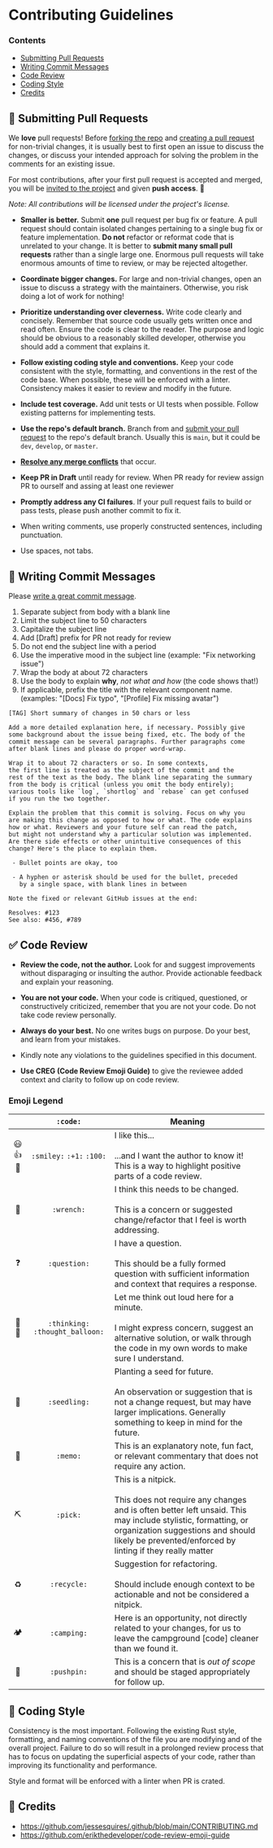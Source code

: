 # Contributing Guidelines

### Contents

- [Submitting Pull Requests](#repeat-submitting-pull-requests)
- [Writing Commit Messages](#memo-writing-commit-messages)
- [Code Review](#white_check_mark-code-review)
- [Coding Style](#nail_care-coding-style)
- [Credits](#pray-credits)

## :repeat: Submitting Pull Requests

We **love** pull requests! Before [forking the repo](https://help.github.com/en/github/getting-started-with-github/fork-a-repo) and [creating a pull request](https://help.github.com/en/github/collaborating-with-issues-and-pull-requests/proposing-changes-to-your-work-with-pull-requests) for non-trivial changes, it is usually best to first open an issue to discuss the changes, or discuss your intended approach for solving the problem in the comments for an existing issue.

For most contributions, after your first pull request is accepted and merged, you will be [invited to the project](https://help.github.com/en/github/setting-up-and-managing-your-github-user-account/inviting-collaborators-to-a-personal-repository) and given **push access**. :tada:

*Note: All contributions will be licensed under the project's license.*

- **Smaller is better.** Submit **one** pull request per bug fix or feature. A pull request should contain isolated changes pertaining to a single bug fix or feature implementation. **Do not** refactor or reformat code that is unrelated to your change. It is better to **submit many small pull requests** rather than a single large one. Enormous pull requests will take enormous amounts of time to review, or may be rejected altogether. 

- **Coordinate bigger changes.** For large and non-trivial changes, open an issue to discuss a strategy with the maintainers. Otherwise, you risk doing a lot of work for nothing!

- **Prioritize understanding over cleverness.** Write code clearly and concisely. Remember that source code usually gets written once and read often. Ensure the code is clear to the reader. The purpose and logic should be obvious to a reasonably skilled developer, otherwise you should add a comment that explains it.

- **Follow existing coding style and conventions.** Keep your code consistent with the style, formatting, and conventions in the rest of the code base. When possible, these will be enforced with a linter. Consistency makes it easier to review and modify in the future.

- **Include test coverage.** Add unit tests or UI tests when possible. Follow existing patterns for implementing tests.

- **Use the repo's default branch.** Branch from and [submit your pull request](https://docs.github.com/en/pull-requests/collaborating-with-pull-requests/proposing-changes-to-your-work-with-pull-requests/creating-a-pull-request) to the repo's default branch. Usually this is `main`, but it could be `dev`, `develop`, or `master`.

- **[Resolve any merge conflicts](https://help.github.com/en/github/collaborating-with-issues-and-pull-requests/resolving-a-merge-conflict-on-github)** that occur.

- **Keep PR in Draft** until ready for review. When PR ready for review assign PR to ourself and assing at least one reviewer

- **Promptly address any CI failures**. If your pull request fails to build or pass tests, please push another commit to fix it. 

- When writing comments, use properly constructed sentences, including punctuation.

- Use spaces, not tabs.

## :memo: Writing Commit Messages

Please [write a great commit message](https://chris.beams.io/posts/git-commit/).

1. Separate subject from body with a blank line
1. Limit the subject line to 50 characters
1. Capitalize the subject line
1. Add [Draft] prefix for PR not ready for review
1. Do not end the subject line with a period
1. Use the imperative mood in the subject line (example: "Fix networking issue")
1. Wrap the body at about 72 characters
1. Use the body to explain **why**, *not what and how* (the code shows that!)
1. If applicable, prefix the title with the relevant component name. (examples: "[Docs] Fix typo", "[Profile] Fix missing avatar")

```
[TAG] Short summary of changes in 50 chars or less

Add a more detailed explanation here, if necessary. Possibly give 
some background about the issue being fixed, etc. The body of the 
commit message can be several paragraphs. Further paragraphs come 
after blank lines and please do proper word-wrap.

Wrap it to about 72 characters or so. In some contexts, 
the first line is treated as the subject of the commit and the 
rest of the text as the body. The blank line separating the summary 
from the body is critical (unless you omit the body entirely); 
various tools like `log`, `shortlog` and `rebase` can get confused 
if you run the two together.

Explain the problem that this commit is solving. Focus on why you
are making this change as opposed to how or what. The code explains 
how or what. Reviewers and your future self can read the patch, 
but might not understand why a particular solution was implemented.
Are there side effects or other unintuitive consequences of this
change? Here's the place to explain them.

 - Bullet points are okay, too

 - A hyphen or asterisk should be used for the bullet, preceded
   by a single space, with blank lines in between

Note the fixed or relevant GitHub issues at the end:

Resolves: #123
See also: #456, #789
```

## :white_check_mark: Code Review

- **Review the code, not the author.** Look for and suggest improvements without disparaging or insulting the author. Provide actionable feedback and explain your reasoning.

- **You are not your code.** When your code is critiqued, questioned, or constructively criticized, remember that you are not your code. Do not take code review personally.

- **Always do your best.** No one writes bugs on purpose. Do your best, and learn from your mistakes.

- Kindly note any violations to the guidelines specified in this document. 

- **Use CREG (Code Review Emoji Guide)**  to give the reviewee added context and clarity to follow up on code review. 

### Emoji Legend

|     |   `:code:`   | Meaning                                                                                                                                                                             |
| :-: | :----------: | ----------------------------------------------------------------------------------------------------------------------------------------------------------------------------------- |
| 😃👍💯  |  `:smiley:` `:+1:` `:100:`  | I like this... <br /><br /> ...and I want the author to know it! This is a way to highlight positive parts of a code review.                                                        |
| 🔧  |  `:wrench:`  | I think this needs to be changed. <br /><br />This is a concern or suggested change/refactor that I feel is worth addressing.                                                       |
| ❓  | `:question:` | I have a question. <br /><br /> This should be a fully formed question with sufficient information and context that requires a response.                                            |
| 🤔💭 | `:thinking:` `:thought_balloon:` | Let me think out loud here for a minute. <br /><br /> I might express concern, suggest an alternative solution, or walk through the code in my own words to make sure I understand. |
| 🌱  | `:seedling:` | Planting a seed for future. <br /><br /> An observation or suggestion that is not a change request, but may have larger implications. Generally something to keep in mind for the future. |
| 📝  |   `:memo:`   | This is an explanatory note, fun fact, or relevant commentary that does not require any action.                                                                                     |
|  ⛏  |   `:pick:`   | This is a nitpick. <br /><br /> This does not require any changes and is often better left unsaid. This may include stylistic, formatting, or organization suggestions and should likely be prevented/enforced by linting if they really matter |
|  ♻️  | `:recycle:`  | Suggestion for refactoring. <br /><br /> Should include enough context to be actionable and not be considered a nitpick. |
|  🏕  | `:camping:`  | Here is an opportunity, not directly related to your changes, for us to leave the campground [code] cleaner than we found it.                                                       |
| 📌  | `:pushpin:`  | This is a concern that is _out of scope_ and should be staged appropriately for follow up.                                                                                          |


## :nail_care: Coding Style

Consistency is the most important. Following the existing Rust style, formatting, and naming conventions of the file you are modifying and of the overall project. Failure to do so will result in a prolonged review process that has to focus on updating the superficial aspects of your code, rather than improving its functionality and performance.

Style and format will be enforced with a linter when PR is crated.

## :pray: Credits

- https://github.com/jessesquires/.github/blob/main/CONTRIBUTING.md
- https://github.com/erikthedeveloper/code-review-emoji-guide